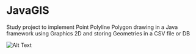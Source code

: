 # JavaGIS
Study project to implement Point Polyline Polygon drawing in a Java framework using Graphics 2D and storing Geometries in a CSV file or DB

![Alt Text](https://github.com/lukasalexanderweber/JavaGIS/blob/master/Demo.gif)
